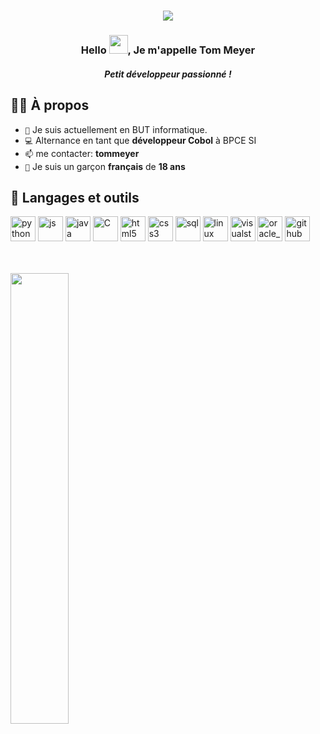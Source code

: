 <h1 align="center">
  <img src="https://github.com/zenox31470/zenox31470/blob/99fd8e804581aff31e6838e2c8ca93bc5244127d/img/name.svg"/>
</h1>

<h3 align="center">Hello <img src="https://raw.githubusercontent.com/MartinHeinz/MartinHeinz/master/wave.gif" width="30px" height="30"/>, Je m'appelle Tom Meyer</h3>
<h5 align="center">Petit développeur passionné !</h5>


## 🙋‍♂️ À propos

- `🌱` Je suis actuellement en BUT informatique.
- `💻` Alternance en tant que **développeur Cobol** à BPCE SI
- `📫` me contacter: **tommeyer**
- `🍰` Je suis un garçon **français** de **18 ans**


## 🚀 Langages et outils
<p align="left"> 
<img src="https://cdn.jsdelivr.net/gh/devicons/devicon/icons/python/python-original.svg" alt="python" width="40" height="40"/>
<img src="https://cdn.jsdelivr.net/gh/devicons/devicon/icons/javascript/javascript-plain.svg" alt="js" width="40" height="40" />
<img src="https://cdn.jsdelivr.net/gh/devicons/devicon/icons/java/java-original-wordmark.svg" alt="java" width="40" height="40"/>
<img src="https://cdn.jsdelivr.net/gh/devicons/devicon/icons/c/c-original.svg" alt="C" width="40" height="40" />
<img src="https://cdn.jsdelivr.net/gh/devicons/devicon/icons/html5/html5-original.svg" alt="html5" width="40" height="40" />
<img src="https://cdn.jsdelivr.net/gh/devicons/devicon/icons/css3/css3-original.svg" alt="css3" width="40" height="40" />
<img src="https://cdn.jsdelivr.net/gh/devicons/devicon/icons/mysql/mysql-original-wordmark.svg" alt="sql" width="40" height="40"/>
<img src="https://cdn.jsdelivr.net/gh/devicons/devicon/icons/linux/linux-original.svg" alt="linux" width="40" height="40" />
<img src="https://cdn.jsdelivr.net/gh/devicons/devicon/icons/vscode/vscode-original.svg" alt="visualstudio" width="40" height="40"/>
<img src="https://cdn.jsdelivr.net/gh/devicons/devicon/icons/oracle/oracle-original.svg" alt="oracle_sql_dev" width="40" height="40" />
<img src="https://cdn.jsdelivr.net/gh/devicons/devicon/icons/github/github-original-wordmark.svg" alt="github" width="40" height="40" />

<br><br>
<img width="43%"  src="https://github-readme-stats.vercel.app/api/top-langs/?username=meyer-tom&theme=tokyonight&include_all_commits=true&count_private=true&layout=compact" />
